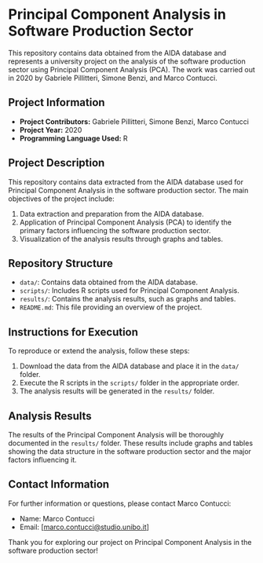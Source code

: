 # Principal Component Analysis in Software Production Sector

This repository contains data obtained from the AIDA database and represents a university project on the analysis of the software production sector using Principal Component Analysis (PCA). The work was carried out in 2020 by Gabriele Pillitteri, Simone Benzi, and Marco Contucci.

## Project Information

- **Project Contributors:** Gabriele Pillitteri, Simone Benzi, Marco Contucci
- **Project Year:** 2020
- **Programming Language Used:** R

## Project Description

This repository contains data extracted from the AIDA database used for Principal Component Analysis in the software production sector. The main objectives of the project include:

1. Data extraction and preparation from the AIDA database.
2. Application of Principal Component Analysis (PCA) to identify the primary factors influencing the software production sector.
3. Visualization of the analysis results through graphs and tables.

## Repository Structure

- `data/`: Contains data obtained from the AIDA database.
- `scripts/`: Includes R scripts used for Principal Component Analysis.
- `results/`: Contains the analysis results, such as graphs and tables.
- `README.md`: This file providing an overview of the project.

## Instructions for Execution

To reproduce or extend the analysis, follow these steps:

1. Download the data from the AIDA database and place it in the `data/` folder.
2. Execute the R scripts in the `scripts/` folder in the appropriate order.
3. The analysis results will be generated in the `results/` folder.

## Analysis Results

The results of the Principal Component Analysis will be thoroughly documented in the `results/` folder. These results include graphs and tables showing the data structure in the software production sector and the major factors influencing it.

## Contact Information

For further information or questions, please contact Marco Contucci:

- Name: Marco Contucci
- Email: [marco.contucci@studio.unibo.it]

Thank you for exploring our project on Principal Component Analysis in the software production sector!
